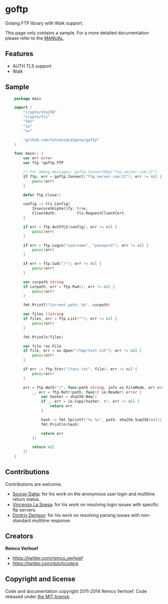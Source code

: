 goftp
=====

Golang FTP library with Walk support.

This page only contains a sample. For a more detailed documentation please refer to the 
[MANUAL](https://github.com/VincenzoLaSpesa/goftp/wiki).

## Features

* AUTH TLS support
* Walk

## Sample
```go
	package main

    import (
        "crypto/sha256"
        "crypto/tls"
        "fmt"
        "io"
        "os"

        "github.com/VincenzoLaSpesa/goftp"
    )

    func main() {
        var err error
        var ftp *goftp.FTP

        // For debug messages: goftp.ConnectDbg("ftp.server.com:21")
        if ftp, err = goftp.Connect("ftp.server.com:21"); err != nil {
            panic(err)
        }

        defer ftp.Close()

        config := tls.Config{
            InsecureSkipVerify: true,
            ClientAuth:         tls.RequestClientCert,
        }

        if err = ftp.AuthTLS(config); err != nil {
            panic(err)
        }

        if err = ftp.Login("username", "password"); err != nil {
            panic(err)
        }

        if err = ftp.Cwd("/"); err != nil {
            panic(err)
        }

        var curpath string
        if curpath, err = ftp.Pwd(); err != nil {
            panic(err)
        }

        fmt.Printf("Current path: %s", curpath)

        var files []string
        if files, err = ftp.List(""); err != nil {
            panic(err)
        }

        fmt.Println(files)

        var file *os.File
        if file, err = os.Open("/tmp/test.txt"); err != nil {
            panic(err)
        }

        if err := ftp.Stor("/test.txt", file); err != nil {
            panic(err)
        }

        err = ftp.Walk("/", func(path string, info os.FileMode, err error) error {
            _, err = ftp.Retr(path, func(r io.Reader) error {
                var hasher = sha256.New()
                if _, err = io.Copy(hasher, r); err != nil {
                    return err
                }

                hash := fmt.Sprintf("%s %x", path, sha256.Sum256(nil))
                fmt.Println(hash)

                return err
            })

            return nil
        })
    }
```

## Contributions

Contributions are welcome.

* [Sourav Datta](https://github.com/souravdatta): for his work on the anonymous user login and multiline return status.
* [Vincenzo La Spesa](https://github.com/VincenzoLaSpesa): for his work on resolving login issues with specific ftp servers.
* [Dmitriy Denisov](https://github.com/zaz600): for his work on resolving parsing issues with non-standard multiline response. 


## Creators

**Remco Verhoef**
- <https://twitter.com/remco_verhoef>
- <https://twitter.com/dutchcoders>

## Copyright and license

Code and documentation copyright 2011-2014 Remco Verhoef.
Code released under [the MIT license](LICENSE).
